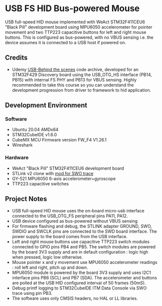 # USB FS HID Bus-powered Mouse

USB full-speed HID mouse implemented with WeAct STM32F411CEU6 "Black Pill" development board using MPU6050 accelerometer for pointer movement and two TTP223 capacitive buttons for left and right mouse buttons.
This is configured as bus-powered, with no VBUS sensing i.e. the device assumes it is connected to a USB host if powered on.

## Credits

* Udemy [USB-Behind the scenes](https://www.udemy.com/course/usb-behind-the-scenes-hands-on-hid-firmware-development/) code archive, developed for an STM32F429 Discovery board using the USB_OTG_HS interface (PB14, PB15) with internal FS PHY and PB13 for VBUS sensing. Highly recommended to take this course so you can understand the development progression from driver to framework to hid application.


## Development Environment

### Software

* Ubuntu 20.04 AMDx64
* STM32CubeIDE v1.6.0
* CubeMX MCU Firmware version FW_F4 V1.26.1
* Wireshark

### Hardware

* WeAct "Black Pill" STM32F411CEU6 development board 
* STLink v2 clone with [mod for SWO trace](http://eeblog.co.uk/2018/11/29/swo-with-cubemx-using-st-link-clones/)
* GY-521 MPU6050 6-axis accelerometer+gyroscope
* TTP223 capacitive switches

  
## Project Notes

* USB full-speed HID mouse uses the on-board micro-usb interface connected to the USB_OTG_FS peripheral pins PA11, PA12.
* USB device configured as bus-powered without VBUS sensing
* For firmware flashing and debug, the STLINK adapter GROUND, SWO, SWDIO and SWCLK pins are connected to the SWD board interface. The power supply to the board comes from the USB interface.
* Left and right mouse buttons use capacitive TTP223 switch modules connected to GPIO pins PB4 and PB5. The switch modules are powered by the board 3V3 supply and are in default configuration : logic high when pressed, logic low otherwise.
* Mouse pointer x and y movement use MPU6050 accelerometer readings : roll left and right, pitch up and down.
* MPU6050 module is powered by the board 3V3 supply and uses I2C1 interface pins PB6 (SCL) and PB7 (SDA). The accelerometer and buttons are polled at the USB HID configured interval of 50 frames (50mS).
* Debug printf logging to STM32CubeIDE ITM Data Console via SWO trace using pin PB3.
* The software uses only CMSIS headers, no HAL or LL libraries.
    

